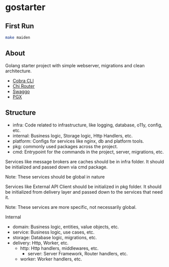 # gostarter

## First Run

```bash
make maiden
```

## About

Golang starter project with simple webserver, migrations and clean architecture.

- [Cobra CLI](https://github.com/spf13/cobra)
- [Chi Router](https://github.com/go-chi/chi)
- [Swaggo](https://github.com/swaggo/swag)
- [PGX](https://github.com/jackc/pgx)

## Structure

- infra: Code related to infrastructure, like logging, database, o11y, config, etc.
- internal: Business logic, Storage logic, Http Handlers, etc.
- platform: Configs for services like nginx, db and platform tools.
- pkg: commonly used packages across the project.
- cmd: Entrypoint for the commands in the project, server, migrations, etc.

Services like message brokers are caches should be in infra folder. It should be initialized and passed down via cmd
package.

Note: These services should be global in nature

Services like External API Client should be initialized in pkg folder. It should be initialized from delivery layer and
passed down to the services that need it.

Note: These services are more specific, not necessarily global.

Internal

- domain: Business logic, entities, value objects, etc.
- service: Business logic, use cases, etc.
- storage: Database logic, migrations, etc.
- delivery: Http, Worker, etc.
    - http: Http handlers, middlewares, etc.
        - server: Server Framework, Router handlers, etc.
    - worker: Worker handlers, etc.
